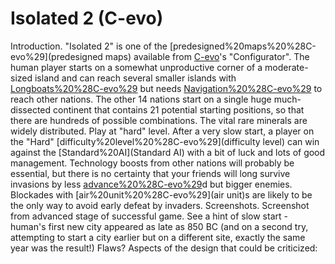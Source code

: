 # Isolated 2 (C-evo)

Introduction.
"Isolated 2" is one of the [predesigned%20maps%20%28C-evo%29](predesigned maps) available from [C-evo](C-evo)'s "Configurator".
The human player starts on a somewhat unproductive corner of a moderate-sized island and can reach several smaller islands with [Longboats%20%28C-evo%29](Longboats) but needs [Navigation%20%28C-evo%29](Navigation) to reach other nations. The other 14 nations start on a single huge much-dissected continent that contains 21 potential starting positions, so that there are hundreds of possible combinations.
The vital rare minerals are widely distributed.
Play at "hard" level.
After a very slow start, a player on the "Hard" [difficulty%20level%20%28C-evo%29](difficulty level) can win against the [Standard%20AI](Standard AI) with a bit of luck and lots of good management. Technology boosts from other nations will probably be essential, but there is no certainty that your friends will long survive invasions by less [advance%20%28C-evo%29](advance)d but bigger enemies. Blockades with [air%20unit%20%28C-evo%29](air unit)s are likely to be the only way to avoid early defeat by invaders.
Screenshots.
Screenshot from advanced stage of successful game. See a hint of slow start - human's first new city appeared as late as 850 BC (and on a second try, attempting to start a city earlier but on a different site, exactly the same year was the result!)
Flaws?
Aspects of the design that could be criticized: